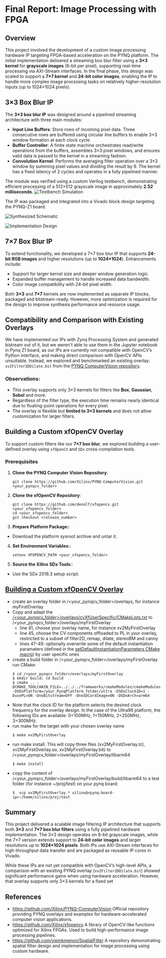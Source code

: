 # Final Report: Image Processing with FPGA

## Overview
This project involved the development of a custom image processing hardware IP targeting FPGA-based acceleration on the PYNQ platform. The initial implementation delivered a streaming box blur filter using a **3×3 kernel** for **grayscale images** (8-bit per pixel), supporting real-time processing via AXI-Stream interfaces. In the final phase, this design was scaled to support a **7×7 kernel** and **24-bit color images**, enabling the IP to handle more complex image processing tasks on relatively higher-resolution inputs (up to 1024×1024 pixels).

## 3×3 Box Blur IP
The **3×3 box blur IP** was designed around a pipelined streaming architecture with three main modules:

- **Input Line Buffers**: Store rows of incoming pixel data. Three consecutive rows are buffered using circular line buffers to enable 3×3 window formation at each clock cycle.
- **Buffer Controller**: A finite state machine orchestrates read/write operations from the buffers, assembles 3×3 pixel windows, and ensures valid data is passed to the kernel in a streaming fashion.
- **Convolution Kernel**: Performs the averaging filter operation over a 3×3 window by summing pixel values and dividing the result by 9. The kernel has a fixed latency of 2 cycles and operates in a fully pipelined manner.


The module was verified using a custom Verilog testbench, demonstrating efficient processing of a 512×512 grayscale image in approximately **2.52 milliseconds**. 
![Testbench Simulation](images/waveform_3x3.png)

The IP was packaged and integrated into a Vivado block design targeting the PYNQ-Z1 board.

![Synthesized Schematic](images/schematics_3x3.png)

![Implementation Design](images/implemented_3x3.png)


## 7×7 Box Blur IP
To extend functionality, we developed a 7×7 box blur IP that supports **24-bit RGB images** and higher resolutions (up to **1024×1024**). Enhancements include:

- Support for larger kernel size and deeper window generation logic.
- Expanded buffer management to handle increased data bandwidth.
- Color image compatibility with 24-bit pixel width.

Both **3×3** and **7×7** kernels are now implemented as separate IP blocks, packaged and bitstream-ready. However, more optimization is required for the design to improve synthesis performance and resource usage.



## Compatibility and Comparison with Existing Overlays

We have implemented our IPs with Zynq Processing System and generated bistream out of it, but we weren't able to use them in the Jupyter notebook in Pynq Z1 board, as our IPs are currently not compatible with OpenCV’s Python interface, and making direct comparison with OpenCV APIs unsuitable. Instead, we explored and benchmarked an existing overlay: `xv2Filter2DDilate.bit` from the [PYNQ ComputerVision repository](https://github.com/Xilinx/PYNQ-ComputerVision).

### Observations:

- This overlay supports only 3×3 kernels for filters like **Box**, **Gaussian**, **Sobel** and more.
- Regardless of the filter type, the execution time remains nearly identical due to floating-point operations for every pixel.
- The overlay is flexible but **limited to 3×3 kernels** and does not allow customization for larger filters.

## Building a Custom xfOpenCV Overlay

To support custom filters like our **7×7 box blur**, we explored building a user-defined overlay using `xfOpenCV` and `SDx` cross-compilation tools.


### Prerequisites

1. **Clone the PYNQ Computer Vision Repository**:
   ```commandline
   git clone https://github.com/Xilinx/PYNQ-ComputerVision.git <your_pynqcv_folder>
   ```

2. **Clone the xfOpenCV Repository**:
   ```commandline
   git clone https://github.com/denolf/xfopencv.git <your_xfopencv_folder>
   cd <your_xfopencv_folder>
   git checkout <release_number>
   ```
3. **Prepare Platform Package:**:
- Download the platform sysroot archive and untar it.

4. **Set Environment Variables:**:
   ```commandline
   setenv XFOPENCV_PATH <your_xfopencv_folder>
   ```

5. **Source the Xilinx SDx Tools:**:
- Use the SDx 2018.3 setup script.



## [Building a Custom xfOpenCV Overlay](https://github.com/Xilinx/PYNQ-ComputerVision/blob/master/overlays/README.md#building-your-overlay)
  + create an overlay folder in /<your_pynqcv_folder>/overlays, for instance myFirstOverlay
  + Copy and adapt the [/<your_pynqcv_folder>/overlays/cvXfUserSpecific/CMakeLists.txt](./cvXfUserSpecific/CMakeLists.txt) to /<your_pynqcv_folder>/overlays/myFirstOverlay
    + line 41, choose your overlay name, for instance xv2MyFirstOverlay
    + line 45, choose the CV components offloaded to PL in your overlay, restricted to a subset of filter2D, remap, dilate, stereoBM and canny
    + lines 47-49: optionally overwrite some of the default instantiation paramaters (defined in the [setDefaultInstantiationParameters CMake macro](../frameworks/cmakeModules/rulesForSDxXfOpenCV.cmake#L37)) by user specific ones 
  + create a build folder in /<your_pynqcv_folder>/overlays/myFirstOverlay run CMake:
    ```commandline
    $ cd /<your_pynqcv_folder>/overlays/myFirstOverlay
    $ mkdir build; cd build
    $ cmake .. -DCMAKE_TOOLCHAIN_FILE=../../../frameworks/cmakeModules/cmakeModulesXilinx/toolchain_sds.cmake -DSDxPlatform=/your_PynqPlatform_folder/ultra -DSDxClockID=1 -DusePL=ON -DnoBitstream=OFF -DnoSDCardImage=ON -DSDxArch=arm64
    ```
  + Note that the clock ID for the platform selects the desired clock frequency for the overlay design. In the case of the Ultra96 platform, the following IDs are available: 0=100MHz, 1=150MHz, 2=250MHz, 3=300MHz.
  + run make for the target with your chosen overlay name
    ```commandline
    $ make xv2MyFirstOverlay
    ```
  + run make install. This will copy three files (xv2MyFirstOverlay.tcl, xv2MyFirstOverlay.so, xv2MyFirstOverlay.bit) to /<your_pynqcv_folder>/overlays/myFirstOverlay/libarm64 
    ```commandline
    $ make install
    ```
  + copy the content of /<your_pynqcv_folder>/overlays/myFirstOverlay/build/libarm64 to a test folder (for instance ~/proj/test) on your pynq board:
    ```commandline
    $  scp xv2MyFirstOverlay.* xilinx@<pynq-board-ip>:/home/xilinx/proj/test
    ```


## Summary

This project delivered a scalable image filtering IP architecture that supports both **3×3** and **7×7 box blur filters** using a fully pipelined hardware implementation. The 3×3 design operates on 8-bit grayscale images, while the 7×7 version extends support to **24-bit color images** and larger resolutions up to **1024×1024 pixels**. Both IPs use AXI-Stream interfaces for high-throughput data transfer and are packaged as reusable IP cores in Vivado.

While these IPs are not yet compatible with OpenCV’s high-level APIs, a comparison with an existing PYNQ overlay (`xv2Filter2DDilate.bit`) showed significant performance gains when using hardware acceleration. However, that overlay supports only 3×3 kernels for a fixed set







## References

- https://github.com/Xilinx/PYNQ-ComputerVision Official repository providing PYNQ overlays and examples for hardware-accelerated computer vision applications.
- https://github.com/Xilinx/xfopencv A library of OpenCV-like functions optimized for Xilinx FPGAs. Used to build high-performance image processing pipelines.
- https://github.com/vipinkmenon/SpatialFilter
  A repository demonstrating spatial filter design and implementation for image processing using custom hardware.



